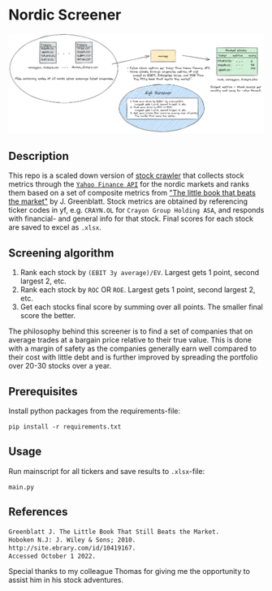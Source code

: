 # Nordic Screener
![this is an image](images/nordic_screener.png)

## Description
This repo is a scaled down version of [stock crawler](https://github.com/torjusn/stock_crawler_and_screener) that collects stock metrics through the [`Yahoo Finance API`](https://pypi.org/project/yfinance/) for the nordic markets and ranks them based on a set of composite metrics from ["The little book that beats the market"](https://www.amazon.com/Little-Book-Still-Beats-Market/dp/0470624159) by J. Greenblatt. Stock metrics are obtained by referencing ticker codes in yf, e.g. `CRAYN.OL` for `Crayon Group Holding ASA`, and responds with financial- and general info for that stock. Final scores for each stock are saved to excel as `.xlsx`.

## Screening algorithm
1. Rank each stock by `(EBIT 3y average)/EV`. Largest gets 1 point, second largest 2, etc.
2. Rank each stock by `ROC` OR `ROE`. Largest gets 1 point, second largest 2, etc.
3. Get each stocks final score by summing over all points. The smaller final score the better.

The philosophy behind this screener is to find a set of companies that on average trades at a bargain price relative to their true value. This is done with a margin of safety as the companies generally earn well compared to their cost with little debt and is further improved by spreading the portfolio over 20-30 stocks over a year. 

## Prerequisites
Install python packages from the requirements-file:
```
pip install -r requirements.txt
```

## Usage
Run mainscript for all tickers and save results to `.xlsx`-file:
```
main.py
```

## References
```
Greenblatt J. The Little Book That Still Beats the Market. 
Hoboken N.J: J. Wiley & Sons; 2010. http://site.ebrary.com/id/10419167. 
Accessed October 1 2022.
```

Special thanks to my colleague Thomas for giving me the opportunity to assist him in his stock adventures.